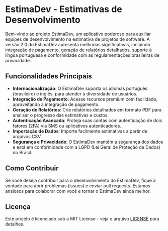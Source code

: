 # EstimaDev - Estimativas de Desenvolvimento

Bem-vindo ao projeto EstimaDev, um aplicativo poderoso para auxiliar equipes de desenvolvimento na estimativa de projetos de software. A versão 2.0 do EstimaDev apresenta melhorias significativas, incluindo integração de pagamento, geração de relatórios detalhados, suporte à língua portuguesa e conformidade com as regulamentações brasileiras de privacidade.

## Funcionalidades Principais

- **Internacionalização**: O EstimaDev suporta os idiomas português (brasileiro) e inglês, para atender à diversidade de usuários.
- **Integração de Pagamento**: Acesse recursos premium com facilidade, aproveitando a integração de pagamento.
- **Geração de Relatórios**: Crie relatórios detalhados em formato PDF para analisar o progresso das estimativas e custos.
- **Autenticação Avançada**: Proteja suas contas com autenticação de dois fatores (2FA) via SMS ou aplicativos autenticadores.
- **Importação de Dados**: Importe facilmente estimativas a partir de arquivos CSV.
- **Segurança e Privacidade**: O EstimaDev mantém a segurança dos dados e está em conformidade com a LGPD (Lei Geral de Proteção de Dados) do Brasil.

## Como Contribuir

Se você deseja contribuir para o desenvolvimento do EstimaDev, fique à vontade para abrir problemas (issues) e enviar pull requests. Estamos ansiosos para colaborar com você e tornar o EstimaDev ainda melhor.

## Licença

Este projeto é licenciado sob a MIT License - veja o arquivo [LICENSE](LICENSE) para detalhes.
